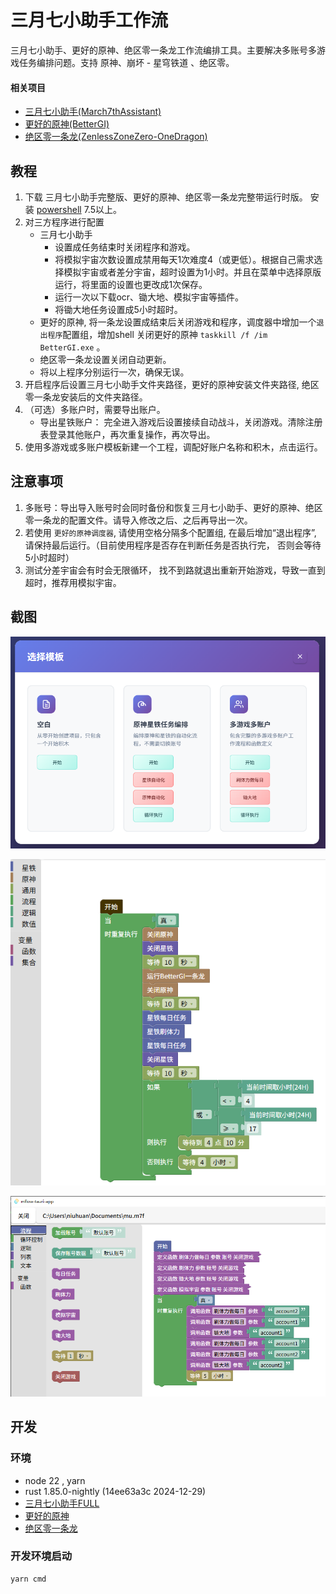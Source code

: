 # 三月七小助手工作流

三月七小助手、更好的原神、绝区零一条龙工作流编排工具。主要解决多账号多游戏任务编排问题。支持 原神、崩坏 - 星穹铁道 、绝区零。


#### 相关项目

- [三月七小助手(March7thAssistant)](https://github.com/moesnow/March7thAssistant)
- [更好的原神(BetterGI)](https://github.com/babalae/better-genshin-impact)
- [绝区零一条龙(ZenlessZoneZero-OneDragon)](https://github.com/OneDragon-Anything/ZenlessZoneZero-OneDragon)

## 教程

1. 下载 三月七小助手完整版、更好的原神、绝区零一条龙完整带运行时版。 安装 [powershell](https://github.com/powershell/powershell/releases) 7.5以上。
2. 对三方程序进行配置
   - 三月七小助手
     - 设置成任务结束时关闭程序和游戏。
     - 将模拟宇宙次数设置成禁用每天1次难度4（或更低）。根据自己需求选择模拟宇宙或者差分宇宙，超时设置为1小时。并且在菜单中选择原版运行，将里面的设置也更改成1次保存。
     - 运行一次以下载ocr、锄大地、模拟宇宙等插件。
     - 将锄大地任务设置成5小时超时。
   - 更好的原神, 将一条龙设置成结束后关闭游戏和程序，调度器中增加一个`退出程序`配置组，增加shell 关闭更好的原神  `taskkill /f /im BetterGI.exe` 。
   - 绝区零一条龙设置关闭自动更新。
   - 将以上程序分别运行一次，确保无误。
3. 开启程序后设置三月七小助手文件夹路径，更好的原神安装文件夹路径, 绝区零一条龙安装后的文件夹路径。
4. （可选）多账户时，需要导出账户。
   - 导出星铁账户： 完全进入游戏后设置接续自动战斗，关闭游戏。清除注册表登录其他账户，再次重复操作，再次导出。
5. 使用多游戏或多账户模板新建一个工程，调配好账户名称和积木，点击运行。

## 注意事项

1. 多账号：导出导入账号时会同时备份和恢复三月七小助手、更好的原神、绝区零一条龙的配置文件。请导入修改之后、之后再导出一次。
2. 若使用 `更好的原神调度器`, 请使用空格分隔多个配置组, 在最后增加“退出程序”, 请保持最后运行。（目前使用程序是否存在判断任务是否执行完， 否则会等待5小时超时）
3. 测试分差宇宙会有时会无限循环， 找不到路就退出重新开始游戏，导致一直到超时，推荐用模拟宇宙。

## 截图

![templates.png](images/templates.png)

![single.png](images/single.png)

![main.png](images/main.png)

## 开发

### 环境

- node 22 , yarn
- rust 1.85.0-nightly (14ee63a3c 2024-12-29)
- [三月七小助手FULL](https://github.com/moesnow/March7thAssistant)
- [更好的原神](https://bettergi.com/download.html)
- [绝区零一条龙](https://github.com/OneDragon-Anything/ZenlessZoneZero-OneDragon/releases)

### 开发环境启动

```
yarn cmd
```

